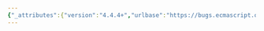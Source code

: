 ```yaml
---
{"_attributes":{"version":"4.4.4+","urlbase":"https://bugs.ecmascript.org/","maintainer":"dherman@mozilla.com"},"bug":{"bug_id":4103,"creation_ts":"2015-03-03 14:31:00 -0800","short_desc":"%TypedArray%.prototype.set should have a clear algorithm to invoke its two possible sub-algorithms","delta_ts":"2015-03-03 17:17:38 -0800","product":"Draft for 7th Edition","component":"Deferred from 6th edition","version":"unspecified","rep_platform":"All","op_sys":"All","bug_status":"CONFIRMED","priority":"Normal","bug_severity":"enhancement","everconfirmed":true,"reporter":{"uid":"jwalden+beo","name":"Jeff Walden (remove +beo to mail)"},"assigned_to":{"uid":"allen","name":"Allen Wirfs-Brock"},"long_desc":[{"commentid":13450,"comment_count":0,"who":{"uid":"jwalden+beo","name":"Jeff Walden (remove +beo to mail)"},"bug_when":"2015-03-03 14:31:02 -0800","thetext":"The prose around the non-typed-array method suggests that it's to be called when a non-typed-array is passed as |target|.  Internally, that argument is passed to |ToObject| and its result ReturnIfAbrupt'd.  This is inconsistent.  I would much prefer if there were a fundamental %TypedArray%.prototype.set algorithm, that invoked one or the other more-specific algorithm as desired, rather than make inconsistent claims about how the two algorithms are supposed to be used and/or work.\n\nThis would also permit moving the common code between the two algorithms -- steps 1-10, approximately -- into that overarching algorithm."},{"commentid":13455,"comment_count":1,"who":{"uid":"allen","name":"Allen Wirfs-Brock"},"bug_when":"2015-03-03 17:17:38 -0800","thetext":"see Bug 4102 \n/target/ is the this value, not the argument.\n\nI've also clarified the assert in step 1 a bit.\n\nUsing this style of multiple algorithm for over-loaded methods is something that has some history in the ES spec. It's probably debatable whether it is better or worse than an simple method spec. that combines all the over-loads.\n\nI'm not going to do any more restructuring of that sort in the ES6 spec. so I'm marking this as deferred to ES7 so it can be considered in that context."}]}}
---
```

